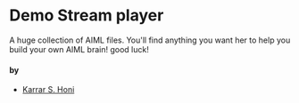 # Demo Stream player

A huge collection of AIML files. You'll find anything you want her to help you build your own AIML brain! good luck!



#### by

* [Karrar S. Honi](https://github.com/karrarkazuya)
